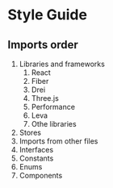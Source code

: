 # Style Guide

## Imports order

1. Libraries and frameworks
   1. React
   1. Fiber
   1. Drei
   1. Three.js
   1. Performance
   1. Leva
   1. Othe libraries
1. Stores
1. Imports from other files
1. Interfaces
1. Constants
1. Enums
1. Components
